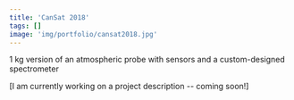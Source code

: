 ```yaml
---
title: 'CanSat 2018'
tags: []
image: 'img/portfolio/cansat2018.jpg'
---
```

1 kg version of an atmospheric probe with sensors and a custom-designed spectrometer
<!--more-->
[I am currently working on a project description -- coming soon!]
